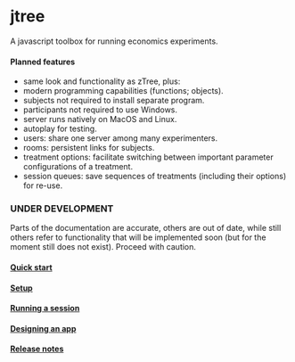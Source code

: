 # jtree
A javascript toolbox for running economics experiments.

#### Planned features
- same look and functionality as zTree, plus:
- modern programming capabilities (functions; objects).
- subjects not required to install separate program.
- participants not required to use Windows. 
- server runs natively on MacOS and Linux.
- autoplay for testing.
- users: share one server among many experimenters.
- rooms: persistent links for subjects.
- treatment options: facilitate switching between important parameter configurations of a treatment.
- session queues: save sequences of treatments (including their options) for re-use.


### UNDER DEVELOPMENT
Parts of the documentation are accurate, others are out of date, while still others refer to functionality that will be implemented soon (but for the moment still does not exist). Proceed with caution.

#### <a href='doc-pages/1-quick-start.html'>Quick start</a>

#### <a href='tutorial-2-setup.html'>Setup</a>

#### <a href='tutorial-3-running-a-session.html'>Running a session</a>

#### <a href='tutorial-4-designing-an-app.html'>Designing an app</a>

#### <a href='tutorial-7-release-notes.html'>Release notes</a>

